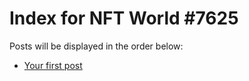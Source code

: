 # Index for NFT World #7625
Posts will be displayed in the order below:

- [Your first post](./001-first.md)

